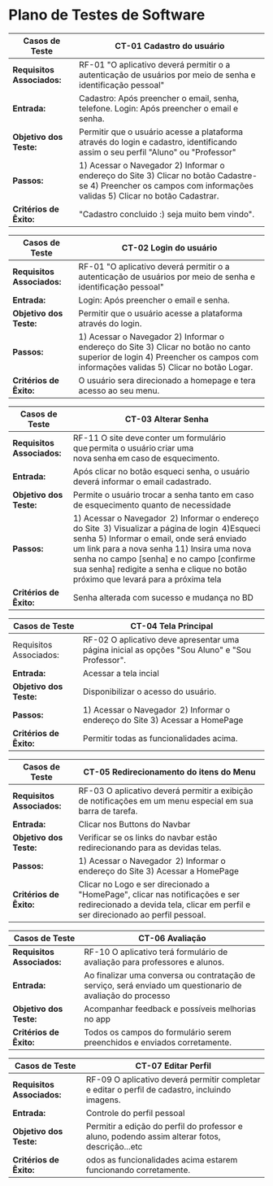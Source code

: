 # Plano de Testes de Software

|     Casos de Teste    | 		CT-01 Cadastro do usuário		|
|-----------------------|-----------------------------------------------|
|**Requisitos Associados:**|  RF-01 "O aplicativo deverá permitir o a autenticação de usuários por meio de senha e identificação pessoal"|
|**Entrada:**|Cadastro: Após preencher o email, senha, telefone. Login: Após preencher o email e senha.|
|**Objetivo dos Teste:**|Permitir que o usuário acesse a plataforma através do login e cadastro, identificando assim o seu perfil "Aluno" ou "Professor"|
|**Passos:**| 1) Acessar o Navegador 2) Informar o endereço do Site 3) Clicar no botão Cadastre-se 4) Preencher os campos com informações validas 5) Clicar no botão Cadastrar.|
|**Critérios de Êxito:**| "Cadastro concluido :) seja muito bem vindo".|

|     Casos de Teste    | 		CT-02 Login do usuário		|
|-----------------------|-----------------------------------------|
|**Requisitos Associados:**| RF-01 "O aplicativo deverá permitir o a autenticação de usuários por meio de senha e identificação pessoal"|
|**Entrada:**|Login: Após preencher o email e senha.|
|**Objetivo dos Teste:**|Permitir que o usuário acesse a plataforma através do login.|
|**Passos:**| 1) Acessar o Navegador 2) Informar o endereço do Site 3) Clicar no botão no canto superior de login 4) Preencher os campos com informações validas 5) Clicar no botão Logar.|
|**Critérios de Êxito:**|O usuário sera direcionado a homepage e tera acesso ao seu menu.|

|     Casos de Teste    | 		CT-03 Alterar Senha			|
|----------------|------------------------------------------------------|
|**Requisitos Associados:**|    RF-11 O site deve conter um formulário que permita o usuário criar uma nova senha em caso de esquecimento.
|**Entrada:**|Após clicar no botão esqueci senha, o usuário deverá informar o email cadastrado.|
|**Objetivo dos Teste:**|Permite o usuário trocar a senha tanto em caso de esquecimento quanto de necessidade
|**Passos:**|1) Acessar o Navegador  2) Informar o endereço do Site  3) Visualizar a página de login  4)Esqueci senha 5) Informar o email, onde será enviado um link para a nova senha 11) Insira uma nova senha no campo [senha] e no campo [confirme sua senha] redigite a senha e clique no botão próximo que levará para a próxima tela|
|**Critérios de Êxito:**| Senha alterada com sucesso e mudança no BD|

|     Casos de Teste    | 		CT-04 Tela Principal			|
|-----------------------|-----------------------------------------------|
|Requisitos Associados:|RF-02 O aplicativo deve apresentar uma página inicial as opções "Sou Aluno" e "Sou Professor".|
|**Entrada:**|Acessar a tela incial|
|**Objetivo dos Teste:**|Disponibilizar o acesso do usuário.|
|**Passos:**|1) Acessar o Navegador  2) Informar o endereço do Site 3) Acessar a HomePage|
|**Critérios de Êxito:**|Permitir todas as funcionalidades acima.|

|     Casos de Teste    | 		CT-05 Redirecionamento do itens do Menu  |
|-----------------------|----------------------------------------------------|
|**Requisitos Associados:**|    RF-03 O aplicativo deverá permitir a exibição de notificações em um menu especial em sua barra de tarefa.|
|**Entrada:**|Clicar nos Buttons do Navbar|
|**Objetivo dos Teste:**|Verificar se os links do navbar estão redirecionando para as devidas telas.|
|**Passos:**|1) Acessar o Navegador  2) Informar o endereço do Site 3) Acessar a HomePage|
|**Critérios de Êxito:**| Clicar no Logo e ser direcionado a "HomePage", clicar nas notificações e ser redirecionado a devida tela, clicar em perfil e ser direcionado ao perfil pessoal.|


|     Casos de Teste    | 		CT-06 Avaliação				|
|-----------------------|-----------------------------------------------|
|**Requisitos Associados:**| RF-10 O aplicativo terá formulário de avaliação para professores e alunos.|
|**Entrada:**| Ao finalizar uma conversa ou contratação de serviço, será enviado um questionario de avaliação do processo|
|**Objetivo dos Teste:**| Acompanhar feedback e possíveis melhorias no app|
|**Critérios de Êxito:**| Todos os campos do formulário serem preenchidos e enviados corretamente.|

|     Casos de Teste    | 		CT-07 Editar Perfil			|
|-----------------------|-----------------------------------------------|
|**Requisitos Associados:**|RF-09 O aplicativo deverá permitir completar e editar o perfil de cadastro, incluindo imagens.|
|**Entrada:**|Controle do perfil pessoal|
|**Objetivo dos Teste:**|Permitir a edição do perfil do professor e aluno, podendo assim alterar fotos, descrição...etc|
|**Critérios de Êxito:**|odos as funcionalidades acima estarem funcionando corretamente.|

                                                                        
